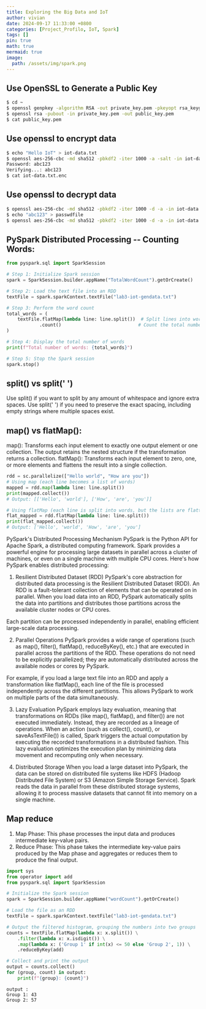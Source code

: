 ```yaml
---
title: Exploring the Big Data and IoT
author: vivian
date: 2024-09-17 11:33:00 +0800
categories: [Project_Profilo, IoT, Spark]
tags: []
pin: true
math: true
mermaid: true
image:
  path: /assets/img/spark.png  
---
```


## Use OpenSSL to Generate a Public Key
```bash 
$ cd ~
$ openssl genpkey -algorithm RSA -out private_key.pem -pkeyopt rsa_keygen_bits:2048
$ openssl rsa -pubout -in private_key.pem -out public_key.pem
$ cat public_key.pem 
```

## Use openssl to encrypt data
```bash 
$ echo "Hello IoT" > iot-data.txt
$ openssl aes-256-cbc -md sha512 -pbkdf2 -iter 1000 -a -salt -in iot-data.txt -out iot-data.txt.enc
Password: abc123
Verifying...: abc123
$ cat iot-data.txt.enc
```

## Use openssl to decrypt data
```bash 
$ openssl aes-256-cbc -md sha512 -pbkdf2 -iter 1000 -d -a -in iot-data.txt.enc -pass pass:abc123
$ echo "abc123" > passwdfile
$ openssl aes-256-cbc -md sha512 -pbkdf2 -iter 1000 -d -a -in iot-data.txt.enc -pass file:./passwdfile
```


## PySpark Distributed Processing -- Counting Words: 


```python 
from pyspark.sql import SparkSession

# Step 1: Initialize Spark session
spark = SparkSession.builder.appName("TotalWordCount").getOrCreate()

# Step 2: Load the text file into an RDD
textFile = spark.sparkContext.textFile("lab3-iot-gendata.txt")

# Step 3: Perform the word count
total_words = (
    textFile.flatMap(lambda line: line.split())  # Split lines into words
            .count()                            # Count the total number of words
)

# Step 4: Display the total number of words
print(f"Total number of words: {total_words}")

# Step 5: Stop the Spark session
spark.stop()

```

## split() vs split(' ')
Use split() if you want to split by any amount of whitespace and ignore extra spaces.
Use split(' ') if you need to preserve the exact spacing, including empty strings where multiple spaces exist.

## map() vs flatMap():
map(): Transforms each input element to exactly one output element or one collection. The output retains the nested structure if the transformation returns a collection.
flatMap(): Transforms each input element to zero, one, or more elements and flattens the result into a single collection.

```python 
rdd = sc.parallelize(["Hello world", "How are you"])
# Using map (each line becomes a list of words)
mapped = rdd.map(lambda line: line.split())
print(mapped.collect())  
# Output: [['Hello', 'world'], ['How', 'are', 'you']]

# Using flatMap (each line is split into words, but the lists are flattened into a single collection)
flat_mapped = rdd.flatMap(lambda line: line.split())
print(flat_mapped.collect())  
# Output: ['Hello', 'world', 'How', 'are', 'you']


```

PySpark's Distributed Processing Mechanism
PySpark is the Python API for Apache Spark, a distributed computing framework. Spark provides a powerful engine for processing large datasets in parallel across a cluster of machines, or even on a single machine with multiple CPU cores. Here's how PySpark enables distributed processing:

1. Resilient Distributed Dataset (RDD)
PySpark's core abstraction for distributed data processing is the Resilient Distributed Dataset (RDD). An RDD is a fault-tolerant collection of elements that can be operated on in parallel. When you load data into an RDD, PySpark automatically splits the data into partitions and distributes those partitions across the available cluster nodes or CPU cores.

Each partition can be processed independently in parallel, enabling efficient large-scale data processing.

2. Parallel Operations
PySpark provides a wide range of operations (such as map(), filter(), flatMap(), reduceByKey(), etc.) that are executed in parallel across the partitions of the RDD. These operations do not need to be explicitly parallelized; they are automatically distributed across the available nodes or cores by PySpark.

For example, if you load a large text file into an RDD and apply a transformation like flatMap(), each line of the file is processed independently across the different partitions. This allows PySpark to work on multiple parts of the data simultaneously.

3. Lazy Evaluation
PySpark employs lazy evaluation, meaning that transformations on RDDs (like map(), flatMap(), and filter()) are not executed immediately. Instead, they are recorded as a lineage of operations. When an action (such as collect(), count(), or saveAsTextFile()) is called, Spark triggers the actual computation by executing the recorded transformations in a distributed fashion. This lazy evaluation optimizes the execution plan by minimizing data movement and recomputing only when necessary.

4. Distributed Storage
When you load a large dataset into PySpark, the data can be stored on distributed file systems like HDFS (Hadoop Distributed File System) or S3 (Amazon Simple Storage Service). Spark reads the data in parallel from these distributed storage systems, allowing it to process massive datasets that cannot fit into memory on a single machine.

## Map reduce 
1. Map Phase: This phase processes the input data and produces intermediate key-value pairs.
2. Reduce Phase: This phase takes the intermediate key-value pairs produced by the Map phase and aggregates or reduces them to produce the final output. 


```python 
import sys
from operator import add
from pyspark.sql import SparkSession

# Initialize the Spark session
spark = SparkSession.builder.appName("wordCount").getOrCreate()

# Load the file as an RDD
textFile = spark.sparkContext.textFile("lab3-iot-gendata.txt") 

# Output the filtered histogram, grouping the numbers into two groups
counts = textFile.flatMap(lambda x: x.split()) \
    .filter(lambda x: x.isdigit()) \
    .map(lambda x: ('Group 1' if int(x) <= 50 else 'Group 2', 1)) \
    .reduceByKey(add)

# Collect and print the output
output = counts.collect()
for (group, count) in output:
    print(f"{group}: {count}")
```
```
output : 
Group 1: 43
Group 2: 57
```
